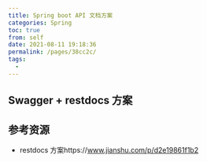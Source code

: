 ```yaml
---
title: Spring boot API 文档方案
categories: Spring
toc: true
from: self
date: 2021-08-11 19:18:36
permalink: /pages/38cc2c/
tags: 
  - 
---
```


##  Swagger + restdocs 方案





## 参考资源



- restdocs 方案https://www.jianshu.com/p/d2e19861f1b2
